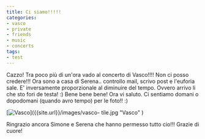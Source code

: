 ```yaml
---
title: Ci siamo!!!!!
categories:
- vasco
- private
- friends
- music
- concerts
tags:
- test
---
```

Cazzo! Tra poco più di un'ora vado al concerto di Vasco!!!! Non ci posso
credere!!! Ora sono a casa di Serena.. controllo mail, scrivo post e l'euforia
sale. E' inversamente proporzionale al diminuire del tempo. Ovvero arrivo li
che sto fori de testa! :) Bene bene bene! Ora vi saluto. Ci sentiamo domani o
dopodomani (quando avro tempo) per le foto!! :)

[]({{site.url}}/images/vasco-tile.jpg "Vasco" )

[![Vasco]({{site.url}}/images/vasco-tile.jpg)]({{site.url}}/images/vasco-
tile.jpg "Vasco" )

Ringrazio ancora Simone e Serena che hanno permesso tutto cio!!! Grazie di
cuore!

